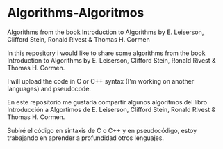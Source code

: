 # Algorithms-Algoritmos
Algorithms from the book Introduction to Algorithms by E. Leiserson, Clifford Stein, Ronald Rivest &amp; Thomas H. Cormen

In this repository i would like to share some algorithms from the book Introduction to Algorithms by E. Leiserson, Clifford Stein, Ronald Rivest &amp; Thomas H. Cormen.

I will upload the code in C or C++ syntax (I'm working on another languages) and pseudocode.

En este repositorio me gustaría compartir algunos algoritmos del libro Introducción a Algortimos de E. Leiserson, Clifford Stein, Ronald Rivest &amp; Thomas H. Cormen.

Subiré el código en sintaxis de C o C++ y en pseudocódigo, estoy trabajando en aprender a profundidad otros lenguajes.
